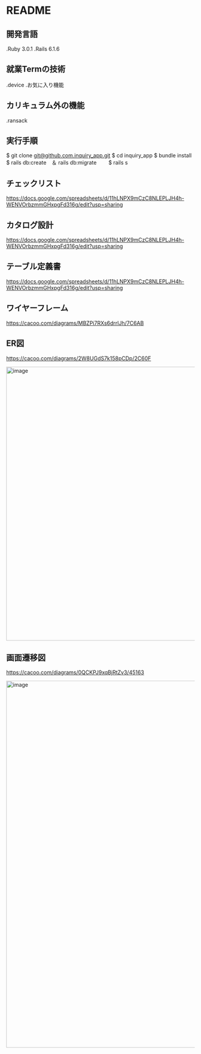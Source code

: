 # README

開発言語
-----------------------------------------------------------------
.Ruby 3.0.1
.Rails 6.1.6

就業Termの技術
-----------------------------------------------------------------
.device
.お気に入り機能

カリキュラム外の機能
-----------------------------------------------------------------
.ransack

実行手順
-----------------------------------------------------------------
$ git clone git@github.com.inquiry_app.git 
$ cd inquiry_app
$ bundle install
$ rails db:create　＆ rails db:migrate　　
$ rails s


チェックリスト
-----------------------------------------------------------------
https://docs.google.com/spreadsheets/d/11hLNPX9mCzC8NLEPLJH4h-WENVOrbzmmGHxpgFd316g/edit?usp=sharing

カタログ設計
-----------------------------------------------------------------
https://docs.google.com/spreadsheets/d/11hLNPX9mCzC8NLEPLJH4h-WENVOrbzmmGHxpgFd316g/edit?usp=sharing

テーブル定義書
-----------------------------------------------------------------
https://docs.google.com/spreadsheets/d/11hLNPX9mCzC8NLEPLJH4h-WENVOrbzmmGHxpgFd316g/edit?usp=sharing

ワイヤーフレーム
-----------------------------------------------------------------
https://cacoo.com/diagrams/MBZPi7RXs6drrlJh/7C6AB

ER図
-----------------------------------------------------------------
https://cacoo.com/diagrams/2W8UGdS7k158pCDp/2C60F

<img width="730" alt="image" src="https://user-images.githubusercontent.com/117246362/224276339-eaa881aa-4fba-463a-af69-b7662c84aa36.png">

画面遷移図
-----------------------------------------------------------------
https://cacoo.com/diagrams/0QCKPJ9xqBjRtZv3/45163

<img width="978" alt="image" src="https://user-images.githubusercontent.com/117246362/224276904-3c87e681-4708-4b7f-a579-9a70d7b082f7.png">

